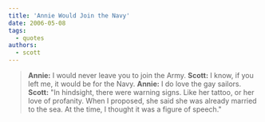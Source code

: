 ```yaml
---
title: 'Annie Would Join the Navy'
date: 2006-05-08
tags:
  - quotes
authors:
  - scott
---
```


> **Annie:** I would never leave you to join the Army. **Scott:** I know, if you left me, it would be for the Navy. **Annie:** I do love the gay sailors. **Scott:** "In hindsight, there were warning signs. Like her tattoo, or her love of profanity. When I proposed, she said she was already married to the sea. At the time, I thought it was a figure of speech."
